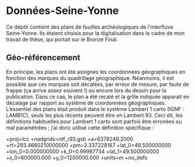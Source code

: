 Données-Seine-Yonne
===================

Ce dépôt contient des plans de fouilles archéologiques de l'interfluve Seine-Yonne. Ils étaient choisis pour la digitalisation dans le cadre de mon travail de thèse, qui portait sur le Bronze Final. 

Géo-référencement
-----------------

En principe, les plans ont été assignés les coordonnées géographiques en fonction des marques du quadrillage géographique. Néanmoins, il est possible que ces marques soit décalées, par erreur de mesure, par faute de frappe (ça arrive assez souvent !) ou encore lors du dessin pour la publication. Dans ce cas, le plan a été recalé et la grille indiquée apparait en décalage par rapport au système de coordonnées géographiques.  
L’essentiel des plans était produit dans le système Lambert 1 carto (IGNF : LAMB1C), seuls les plus récents peuvent être en Lambert 93. Ceci dit, les définitions habituelles pour Lambert 1 carto sont parfois être erronées ou mal paramétrées ; j’ai donc utilisé cette définition spécifique :`

+proj=lcc +nadgrids=ntf_r93.gsb +a=6378249.2000 +rf=293.4660210000000 +pm=2.337229167 +lat_0=49.500000000 +lon_0=0.000000000 +k_0=0.99987734 +lat_1=49.500000000 +x_0=600000.000 +y_0=1200000.000 +units=m +no_defs


